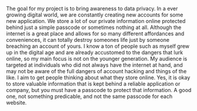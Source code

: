The goal for my project is to bring awareness to data privacy. In a ever growing digital
world, we are constantly creating new accounts for some new application. We store a lot of 
our private information online protected behind just a simple passcode or sometimes nothing
at all. Although the internet is a great place and allows for so many different affordances
and conveniences, it can totally destroy someones life just by someone breaching an account
of yours. I know a ton of people such as myself grew up in the digital age and are already accustomed
to the dangers that lurk online, so my main focus is not on the younger generation. My audience
is targeted at individuals who did not always have the internet at hand, and may not be aware
of the full dangers of account hacking and things of the like. I aim to get people thinking about
what they store online. Yes, it is okay to store valuable information that is kept behind
a reliable application or company, but you must have a passcode to protect that information.
A good one, not something predicable, and not the same passcode for each website. 
